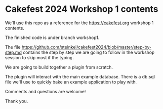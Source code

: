 # Cakefest 2024 Workshop 1 contents

We'll use this repo as a reference for the https://cakefest.org workshop 1 contents.

The finished code is under branch workshop1.

The file https://github.com/steinkel/cakefest2024/blob/master/step-by-step.md contains the step by step we are going to follow in the workshop session to skip most if the typing.

We are going to build together a plugin from scratch.

The plugin will interact with the main example database. There is a db.sql file we'll use to quickly bake an example application to play with.

Comments and questions are welcome!

Thank you.

